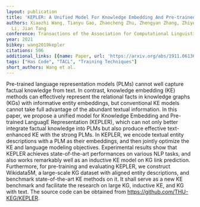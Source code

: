 ```yaml
---
layout: publication
title: 'KEPLER: A Unified Model For Knowledge Embedding And Pre-trained Language Representation'
authors: Xiaozhi Wang, Tianyu Gao, Zhaocheng Zhu, Zhengyan Zhang, Zhiyuan Liu, Juanzi
  Li, Jian Tang
conference: Transactions of the Association for Computational Linguistics
year: 2021
bibkey: wang2019kepler
citations: 506
additional_links: [{name: Paper, url: 'https://arxiv.org/abs/1911.06136'}]
tags: ["Has Code", "TACL", "Training Techniques"]
short_authors: Wang et al.
---
```

Pre-trained language representation models (PLMs) cannot well capture factual
knowledge from text. In contrast, knowledge embedding (KE) methods can
effectively represent the relational facts in knowledge graphs (KGs) with
informative entity embeddings, but conventional KE models cannot take full
advantage of the abundant textual information. In this paper, we propose a
unified model for Knowledge Embedding and Pre-trained LanguagE Representation
(KEPLER), which can not only better integrate factual knowledge into PLMs but
also produce effective text-enhanced KE with the strong PLMs. In KEPLER, we
encode textual entity descriptions with a PLM as their embeddings, and then
jointly optimize the KE and language modeling objectives. Experimental results
show that KEPLER achieves state-of-the-art performances on various NLP tasks,
and also works remarkably well as an inductive KE model on KG link prediction.
Furthermore, for pre-training and evaluating KEPLER, we construct Wikidata5M, a
large-scale KG dataset with aligned entity descriptions, and benchmark
state-of-the-art KE methods on it. It shall serve as a new KE benchmark and
facilitate the research on large KG, inductive KE, and KG with text. The source
code can be obtained from https://github.com/THU-KEG/KEPLER.